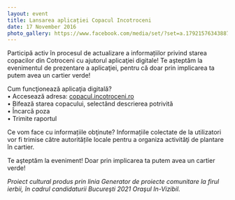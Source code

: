 ```yaml
---
layout: event
title: Lansarea aplicației Copacul Incotroceni
date: 17 November 2016
photo_gallery: https://www.facebook.com/media/set/?set=a.1792157634388735&type=1&l=ea0fd0f287
---
```


Participă activ în procesul de actualizare a informațiilor privind starea copacilor din Cotroceni cu ajutorul aplicaţiei digitale! Te aşteptăm la evenimentul de prezentare a aplicaţiei, pentru că doar prin implicarea ta putem avea un cartier verde!

Cum funcţionează aplicaţia digitală?  
• Accesează adresa: [copacul.incotroceni.ro](http://copacul.incotroceni.ro)  
• Bifează starea copacului, selectând descrierea potrivită  
• Încarcă poza  
• Trimite raportul  

Ce vom face cu informațiile obţinute?
Informațiile colectate de la utilizatori vor fi trimise către autoritățile locale pentru a organiza activităţi de plantare în cartier.

Te aşteptăm la eveniment! Doar prin implicarea ta putem avea un cartier verde!

*Proiect cultural produs prin linia Generator de proiecte comunitare la firul ierbii, în cadrul candidaturii Bucureşti 2021 Oraşul In-Vizibil.*
